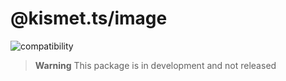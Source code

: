 # @kismet.ts/image

![compatibility](https://img.shields.io/badge/compatibility-node.js-green)

> **Warning**
> This package is in development and not released
